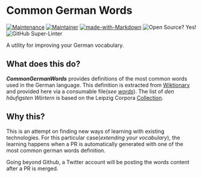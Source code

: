 # Common German Words

[![Maintenance](https://img.shields.io/badge/Maintained%3F-yes-green.svg)](https://GitHub.com/qu1queee/commongermanwords/graphs/commit-activity) [![Maintainer](https://img.shields.io/badge/maintainer-@qu1queee-blue)](https://github.com/qu1queee) [![made-with-Markdown](https://img.shields.io/badge/Made%20with-Markdown-1f425f.svg)](http://commonmark.org) ![Open Source? Yes!](https://badgen.net/badge/Open%20Source%20%3F/Yes%21/blue?icon=github) ![GitHub Super-Linter](https://github.com/qu1queee/commongermanwords/workflows/Lint%20Word%20Cards/badge.svg)

A utility for improving your German vocabulary.

## What does this do?

_**CommonGermanWords**_ provides definitions of the most common words used in the German language. This definition is extracted from [Wiktionary](https://de.wiktionary.org) and provided here via a consumable file(_see [words](https://github.com/qu1queee/commongermanwords/tree/main/german/words)_). The list of _den häufigsten Wörtern_ is based on the Leipzig Corpora [Collection](http://web.archive.org/web/20170227200416/http://wortschatz.uni-leipzig.de/html/wliste.html).


## Why this?

This is an attempt on finding new ways of learning with existing technologies. For this particular case(_extending your vocabulary_), the learning happens when a PR is automatically generated with one of the most common german words definition.

Going beyond Github, a Twitter account will be posting the words content after a PR is merged.


